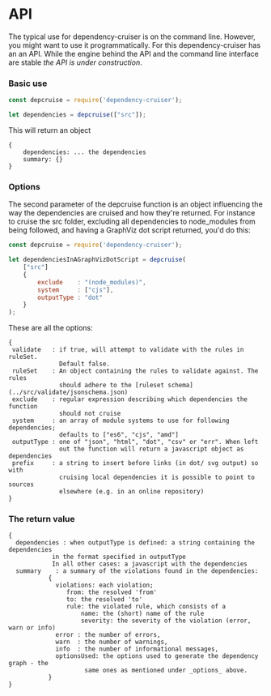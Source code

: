 # API

The typical use for dependency-cruiser is on the command line. However, you
might want to use it programmatically. For this dependency-cruiser has an
an API. While the engine behind the API and the command line interface are
stable *the API is under construction*.


### Basic use

```javascript
const depcruise = require('dependency-cruiser');

let dependencies = depcruise(["src"]);
```

This will return an object
```
{
    dependencies: ... the dependencies
    summary: {}
}
```

### Options
The second parameter of the depcruise function is an object influencing the
way the dependencies are cruised and how they're returned. For instance to
cruise the src folder, excluding all dependencies to node_modules from being
followed, and having a GraphViz dot script returned, you'd do this:

```javascript
const depcruise = require('dependency-cruiser');

let dependenciesInAGraphVizDotScript = depcruise(
    ["src"]
    {
        exclude    : "(node_modules)",
        system     : ["cjs"],
        outputType : "dot"
    }
);
```

These are all the options:
```
{
 validate   : if true, will attempt to validate with the rules in ruleSet.
              Default false.
 ruleSet    : An object containing the rules to validate against. The rules
              should adhere to the [ruleset schema](../src/validate/jsonschema.json)
 exclude    : regular expression describing which dependencies the function
              should not cruise
 system     : an array of module systems to use for following dependencies;
              defaults to ["es6", "cjs", "amd"]
 outputType : one of "json", "html", "dot", "csv" or "err". When left
              out the function will return a javascript object as dependencies
 prefix     : a string to insert before links (in dot/ svg output) so with
              cruising local dependencies it is possible to point to sources
              elsewhere (e.g. in an online repository)
}
```

### The return value
```
{
  dependencies : when outputType is defined: a string containing the dependencies
            in the format specified in outputType
            In all other cases: a javascript with the dependencies
  summary    : a summary of the violations found in the dependencies:
           {
             violations: each violation;
                from: the resolved 'from'
                to: the resolved 'to'
                rule: the violated rule, which consists of a
                    name: the (short) name of the rule
                    severity: the severity of the violation (error, warn or info)
             error : the number of errors,
             warn  : the number of warnings,
             info  : the number of informational messages,
             optionsUsed: the options used to generate the dependency graph - the
                     same ones as mentioned under _options_ above.
           }
}
```
